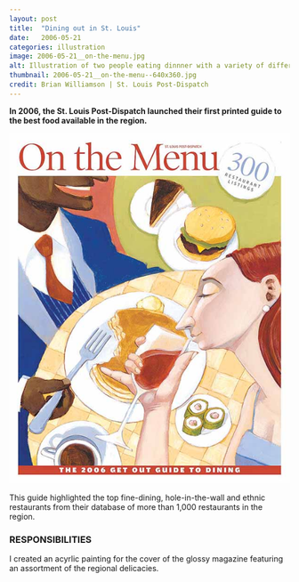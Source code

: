 ```yaml
---
layout: post
title:  "Dining out in St. Louis"
date:   2006-05-21
categories: illustration
image: 2006-05-21__on-the-menu.jpg
alt: Illustration of two people eating dinnner with a variety of different dishes on the tables.
thumbnail: 2006-05-21__on-the-menu--640x360.jpg
credit: Brian Williamson | St. Louis Post-Dispatch
---
```


**In 2006, the St. Louis Post-Dispatch launched their first printed guide to the best food available in the region.**

<img src="/img/2006-05-21__on-the-menu--small.jpg" alt="Magazine cover for the On the Menu 2006 guide to eating out in St. Louis." class="vj__half-column vj__no-mobile">

This guide highlighted the top fine-dining, hole-in-the-wall and ethnic restaurants from their database of more than 1,000 restaurants in the region.

### RESPONSIBILITIES

I created an acyrlic painting for the cover of the glossy magazine featuring an assortment of the regional delicacies.